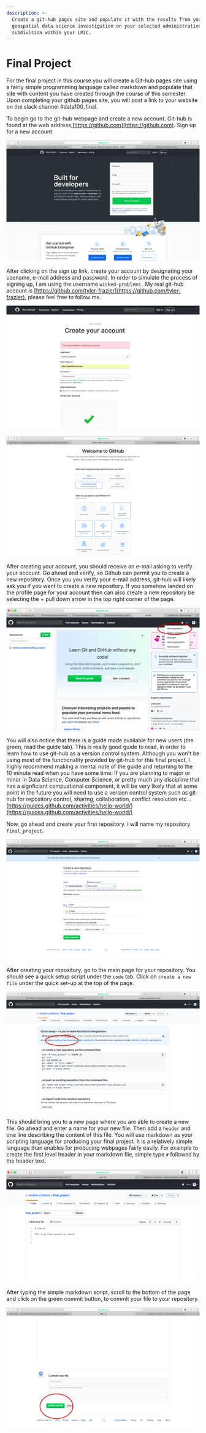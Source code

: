 ```yaml
---
description: >-
  Create a git-hub pages site and populate it with the results from your
  geospatial data science investigation on your selected administrative
  subdivision within your LMIC.
---
```


# Final Project

For the final project in this course you will create a Git-hub pages site using a fairly simple programming language called markdown and populate that site with content you have created through the course of this semester.  Upon completing your github pages site, you will post a link to your website on the slack channel \#data100\_final.

To begin go to the git-hub webpage and create a new account.  Git-hub is found at the web address[ ](https://github.com)[https://github.com](https://github.com).  Sign up for a new account.

![](../.gitbook/assets/screen-shot-2019-12-08-at-9.15.32-pm.png)

After clicking on the sign up link, create your account by designating your usename, e-mail address and password.  In order to simulate the process of signing up, I am using the username `wicked-problems.`  My real git-hub account is [https://github.com/tyler-frazier](https://github.com/tyler-frazier), please feel free to follow me.

![](../.gitbook/assets/screen-shot-2019-12-08-at-9.08.29-pm.png)

![](../.gitbook/assets/screen-shot-2019-12-08-at-9.11.13-pm.png)

After creating your account, you should receive an e-mail asking to verify your account.  Go ahead and verify, so Github can permit you to create a new repository.  Once you you verify your e-mail address, git-hub will likely ask you if you want to create a new repository.  If you somehow landed on the profile page for your account then can also create a new repository be selecting the + pull down arrow in the top right corner of the page.

![](../.gitbook/assets/screen-shot-2019-12-08-at-9.28.39-pm.png)

You will also notice that there is a guide made available for new users \(the green, read the guide tab\).  This is really good guide to read, in order to learn how to use git-hub as a version control system.  Although you won't be using most of the functionality provided by git-hub for this final project, I highly recommend making a mental note of the guide and returning to the 10 minute read when you have some time.  If you are planning to major or minor in Data Science, Computer Science, or pretty much any discipline that has a signficiant compuational component, it will be very likely that at some point in the future you will need to use a version control system such as git-hub for repository control, sharing, collaboration, conflict resolution etc...[https://guides.github.com/activities/hello-world/](https://guides.github.com/activities/hello-world/)

Now, go ahead and create your first repository.  I will name my repository `final_project`.

![](../.gitbook/assets/screen-shot-2019-12-08-at-9.09.24-pm.png)

After creating your repository, go to the main page for your repository.  You should see a quick setup script under the `code` tab.  Click on `create a new file` under the quick set-up at the top of the page.

![](../.gitbook/assets/screen-shot-2019-12-08-at-9.56.08-pm.png)

This should bring you to a new page where you are able to create a new file.  Go ahead and enter a name for your new file.  Then add a `header` and one line describing the content of this file.  You will use markdown as your scripting language for producing your final project.  It is a relatively simple language than enables for producing webpages fairly easily.  For example to create the first level header in your markdown file, simple type `#` followed by the header text.  

![](../.gitbook/assets/screen-shot-2019-12-08-at-10.05.59-pm.png)

After typing the simple markdown script, scroll to the bottom of the page and click on the green commit button, to commit your file to your repository.

![](../.gitbook/assets/screen-shot-2019-12-08-at-10.06.32-pm.png)



 



